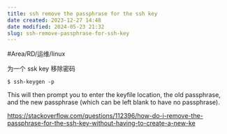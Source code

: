 ```yaml
---
title: ssh remove the passphrase for the ssh key
date created: 2023-12-27 14:48
date modified: 2024-05-23 21:32
slug: ssh-remove-passphrase-for-ssh-key
---
```

#Area/RD/运维/linux  

为一个 ssk key 移除密码

```
$ ssh-keygen -p
```

This will then prompt you to enter the keyfile location, the old passphrase, and the new passphrase (which can be left blank to have no passphrase).


https://stackoverflow.com/questions/112396/how-do-i-remove-the-passphrase-for-the-ssh-key-without-having-to-create-a-new-ke
